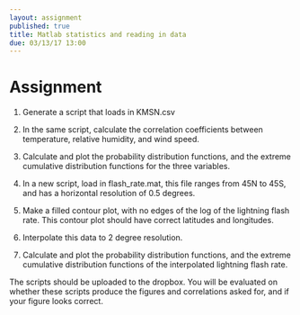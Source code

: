 ```yaml
---
layout: assignment
published: true
title: Matlab statistics and reading in data
due: 03/13/17 13:00
---
```


# Assignment
1. Generate a script that loads in KMSN.csv
2. In the same script, calculate the correlation coefficients between temperature, relative humidity, and wind speed.
3. Calculate and plot the probability distribution functions, and the extreme cumulative distribution functions for the three variables.

4. In a new script, load in flash_rate.mat, this file ranges from 45N to 45S, and has a horizontal resolution of 0.5 degrees.
5. Make a filled contour plot, with no edges of the log of the lightning flash rate. This contour plot should have correct latitudes and longitudes.
6. Interpolate this data to 2 degree resolution.
6. Calculate and plot the probability distribution functions, and the extreme cumulative distribution functions of the interpolated lightning flash rate.

The scripts should be uploaded to the dropbox. You will be evaluated on whether these scripts produce the figures and correlations asked for, and if your figure looks correct.
